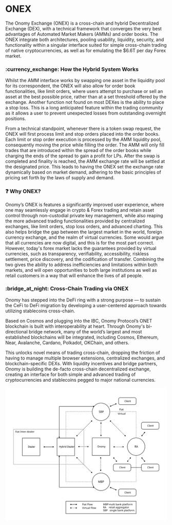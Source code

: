 # ONEX

The Onomy Exchange (ONEX) is a cross-chain and hybrid Decentralized Exchange (DEX), with a technical framework that converges the very best advantages of Automated Market Makers (AMMs) and order books. The ONEX integrate both architectures, pooling usability, liquidity, security, and functionality within a singular interface suited for simple cross-chain trading of native cryptocurrencies, as well as for emulating the $6.6T per day Forex market.

### :currency\_exchange: How the Hybrid System Works

Whilst the AMM interface works by swapping one asset in the liquidity pool for its correspondent, the ONEX will also allow for order book functionalities, like limit orders, where users attempt to purchase or sell an asset at the best possible price, rather than at a set threshold offered by the exchange. Another function not found on most DEXes is the ability to place a stop loss. This is a long anticipated feature within the trading community as it allows a user to prevent unexpected losses from outstanding overnight positions.

From a technical standpoint, whenever there is a token swap request, the ONEX will first process limit and stop orders placed into the order books. Each limit or stop order execution is processed by the AMM liquidity pool, consequently moving the price while filling the order. The AMM will only fill trades that are introduced within the spread of the order books while charging the ends of the spread to gain a profit for LPs. After the swap is completed and finality is reached, the AMM exchange rate will be settled at the designated price. This leads to having the ONEX set the exchange rate dynamically based on market demand, adhering to the basic principles of pricing set forth by the laws of supply and demand.

### :question: Why ONEX?

Onomy’s ONEX is features a significantly improved user experience, where one may seamlessly engage in crypto & Forex trading and retain asset control through non-custodial private key management, while also reaping the more advanced trading functionalities provided by centralized exchanges, like limit orders, stop loss orders, and advanced charting. This also helps bridge the gap between the largest market in the world, foreign currency exchange, and the realm of virtual currencies. Some would argue that all currencies are now digital, and this is for the most part correct. However, today's forex market lacks the guarantees provided by virtual currencies, such as transparency, verifiability, accessibility, riskless settlement, price discovery,  and the codification of transfer. Combining the two gives the ability to address inefficiencies and limitations within both markets, and will open opportunities to both large institutions as well as retail customers in a way that will enhance the lives of all people.

### :bridge\_at\_night: Cross-Chain Trading via ONEX

Onomy has stepped into the DeFi ring with a strong purpose — to sustain the CeFi to DeFi migration by developing a user-centered approach towards utilizing stablecoins cross-chain.

Based on Cosmos and plugging into the IBC, Onomy Protocol’s ONET blockchain is built with interoperability at heart. Through Onomy's bi-directional bridge network, many of the world’s largest and most established blockchains will be integrated, including Cosmos, Ethereum, Near, Avalanche, Cardano, Polkadot, OKChain, and others.

This unlocks novel means of trading cross-chain, dropping the friction of having to manage multiple browser extensions, centralized exchanges, and blockchain-specific DEXs. With liquidity incentives and bridge partners, Onomy is building the de-facto cross-chain decentralized exchange, creating an interface for both simple and advanced trading of cryptocurrencies and stablecoins pegged to major national currencies.&#x20;



![](<../.gitbook/assets/onomy-integration (1) (1) (1).svg>)
